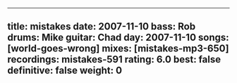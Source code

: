 
---
title: mistakes
date: 2007-11-10
bass:	Rob
drums:	Mike
guitar:	Chad
day: 2007-11-10
songs: [world-goes-wrong]
mixes: [mistakes-mp3-650]
recordings: mistakes-591
rating: 6.0
best: false
definitive: false
weight: 0
---
